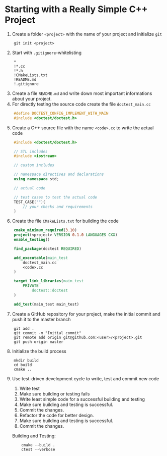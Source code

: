 # Starting with a Really Simple C++ Project

1. Create a folder `<project>` with the name of your project and initialize `git`
```
    git init <project>
```
2. Start with `.gitignore`-whitelisting
```
    *
    !*.cc
    !*.h
    !CMakeLists.txt
    !README.md
    !.gitignore
```
3. Create a file `README.md` and write down most important informations about your project.
4. For directly testing the source code create the file `doctest_main.cc`
```c++
    #define DOCTEST_CONFIG_IMPLEMENT_WITH_MAIN
    #include <doctest/doctest.h>
```
5. Create a C++ source file with the name `<code>.cc` to write the actual code
```c++
    #include <doctest/doctest.h>

    // STL includes
    #include <iostream>

    // custom includes

    // namespace directives and declarations
    using namespace std;

    // actual code

    // test cases to test the actual code
    TEST_CASE(""){
        // your checks and requirements
    }
```
6. Create the file `CMakeLists.txt` for building the code
```cmake
    cmake_minimum_required(3.10)
    project(<project> VERSION 0.1.0 LANGUAGES CXX)
    enable_testing()

    find_package(doctest REQUIRED)

    add_executable(main_test
        doctest_main.cc
        <code>.cc
    )

    target_link_libraries(main_test
        PRIVATE
            doctest::doctest
    )

    add_test(main_test main_test)
```
7. Create a GitHub repository for your project, make the initial commit and push it to the master branch
```
    git add .
    git commit -m "Initial commit"
    git remote add origin git@github.com:<user>/<project>.git
    git push origin master
```
8. Initialize the build process
```
    mkdir build 
    cd build
    cmake ..
```
9. Use test-driven development cycle to write, test and commit new code

    1. Write test
    2. Make sure building or testing fails
    3. Write least simple code for a successful building and testing
    4. Make sure building and testing is successful.
    5. Commit the changes.
    6. Refactor the code for better design.
    7. Make sure building and testing is successful.
    8. Commit the changes.

    Building and Testing:
    ```
        cmake --build .
        ctest --verbose
    ```